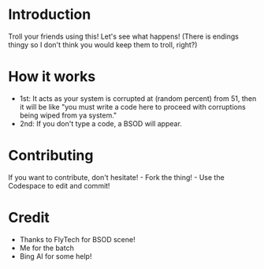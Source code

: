 # Introduction
  Troll your friends using this! Let's see what happens! (There is endings thingy so I don't think you would keep them to troll, right?)
# How it works
  <!--Look at how it works here! -->
  - 1st: It acts as your system is corrupted at (random percent) from 51, then it will be like "you must write a code here to proceed with corruptions being wiped from ya system."
  - 2nd: If you don't type a code, a BSOD will appear.
# Contributing
  If you want to contribute, don't hesitate!
    - Fork the thing!
    - Use the Codespace to edit and commit!
# Credit
  - Thanks to FlyTech for BSOD scene!
  - Me for the batch
  - Bing AI for some help!
